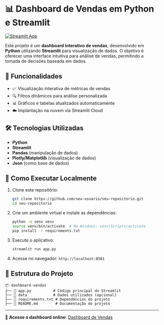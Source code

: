 # 📊 Dashboard de Vendas em Python e Streamlit

[![Streamlit App](https://img.shields.io/badge/Streamlit-Live_App-brightgreen?style=flat&logo=streamlit)](https://dashboardvendaspy-dvvxshunjedw8wzzshpbqd.streamlit.app)

Este projeto é um **dashboard interativo de vendas**, desenvolvido em **Python** utilizando **Streamlit** para visualização de dados. O objetivo é oferecer uma interface intuitiva para análise de vendas, permitindo a tomada de decisões baseada em dados.

## 🚀 Funcionalidades

- 📈 Visualização interativa de métricas de vendas
- 🔍 Filtros dinâmicos para análise personalizada
- 📊 Gráficos e tabelas atualizados automaticamente
- ☁️ Implantação na nuvem via Streamlit Cloud

## 🛠 Tecnologias Utilizadas

- **Python**
- **Streamlit**
- **Pandas** (manipulação de dados)
- **Plotly/Matplotlib** (visualização de dados)
- **Json** (como base de dados)

## 📌 Como Executar Localmente

1. Clone este repositório:
   ```bash
   git clone https://github.com/seu-usuario/seu-repositorio.git
   cd seu-repositorio
   ```
2. Crie um ambiente virtual e instale as dependências:
   ```bash
   python -m venv venv
   source venv/bin/activate  # No Windows: venv\Scripts\activate
   pip install -r requirements.txt
   ```
3. Execute o aplicativo:
   ```bash
   streamlit run app.py
   ```
4. Acesse no navegador: `http://localhost:8501`

## 📂 Estrutura do Projeto
```
📦 dashboard-vendas
├── 📜 app.py          # Código principal do Streamlit
├── 📂 data            # Dados utilizados (opcional)
├── 📜 requirements.txt # Dependências do projeto
├── 📜 README.md        # Documentação do projeto
```


---

🔗 **Acesse o dashboard online:** [Dashboard de Vendas](https://dashboardvendaspy-dvvxshunjedw8wzzshpbqd.streamlit.app)

